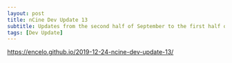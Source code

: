```yaml
---
layout: post
title: nCine Dev Update 13
subtitle: Updates from the second half of September to the first half of December 2019
tags: [Dev Update]
---
```


<https://encelo.github.io/2019-12-24-ncine-dev-update-13/>
